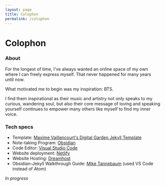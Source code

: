 ```yaml
---
layout: page
title: Colophon
permalink: /colophon
---
```


# Colophon

### About

For the longest of time, I've always wanted an online space of my own where I can freely express myself. That never happened for many years until now. 

What motivated me to begin was my inspiration: BTS. 

I find them inspirational as their music and artistry not only speaks to my curious, wandering soul, but also their core message of loving and speaking yourself continues to empower many others like myself to find my inner voice.


### Tech specs

- Template: [Maxime Vaillancourt's Digital Garden Jekyll Template](https://github.com/maximevaillancourt/digital-garden-jekyll-template)
- Note-taking Program: [Obsidian](https://obsidian.md/)
- Code Editor: [Visual Studio Code](https://code.visualstudio.com/) 
- Website deployment: [Netlify](https://www.netlify.com/?utm_medium=paid_search&utm_source=google&utm_campaign=12755510784&utm_term=netlify%20hosting)
- Website Hosting: [Dreamhost](https://www.dreamhost.com/)
- Obsidian-Jekyll Walkthrough Guide: [Mike Tannebaum](https://refinedmind.co/obsidian-jekyll-workflow) (used VS Code instead of Atom)

*In progress*


<style>
  .wrapper {
    max-width: 58em;
  }
</style>